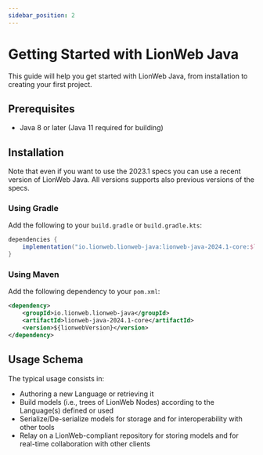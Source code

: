 ```yaml
---
sidebar_position: 2
---
```


# Getting Started with LionWeb Java

This guide will help you get started with LionWeb Java, from installation to creating your first project.

## Prerequisites

- Java 8 or later (Java 11 required for building)

## Installation

Note that even if you want to use the 2023.1 specs you can use a recent version of LionWeb Java. All versions supports also previous versions of the specs.

### Using Gradle

Add the following to your `build.gradle` or `build.gradle.kts`:

```groovy
dependencies {
    implementation("io.lionweb.lionweb-java:lionweb-java-2024.1-core:$lionwebVersion")
}
```

### Using Maven

Add the following dependency to your `pom.xml`:

```xml
<dependency>
    <groupId>io.lionweb.lionweb-java</groupId>
    <artifactId>lionweb-java-2024.1-core</artifactId>
    <version>${lionwebVersion}</version>
</dependency>
```

## Usage Schema

The typical usage consists in:
* Authoring a new Language or retrieving it
* Build models (i.e., trees of LionWeb Nodes) according to the Language(s) defined or used
* Serialize/De-serialize models for storage and for interoperability with other tools
* Relay on a LionWeb-compliant repository for storing models and for real-time collaboration with other clients
